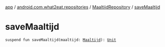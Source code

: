 [app](../../index.md) / [android.com.what2eat.repositories](../index.md) / [MaaltijdRepository](index.md) / [saveMaaltijd](./save-maaltijd.md)

# saveMaaltijd

`suspend fun saveMaaltijd(maaltijd: `[`Maaltijd`](../../android.com.what2eat.model/-maaltijd/index.md)`): `[`Unit`](https://kotlinlang.org/api/latest/jvm/stdlib/kotlin/-unit/index.html)